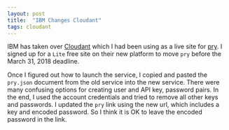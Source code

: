 ```yaml
---
layout: post
title:  "IBM Changes Cloudant"
tags: cloudant
---
```


IBM has taken over [Cloudant] which I had been using as
a live site for [pry].
I signed up for a `Lite` free site on their new platform
to move `pry` before the March 31, 2018 deadline.

Once I figured out how to launch the service,
I copied and pasted the `pry.json` document from
the old service into the new service.
There were many confusing options for creating
user and API key, password pairs.
In the end, I used the account credentials
and tried to remove all other keys and passwords.
I updated the `pry` link using the new url,
which includes a key and encoded password.
So I think it is OK to leave the encoded password in the link.

[Cloudant]: https://www.ibm.com/cloud/cloudant
[pry]: http://www.cygnyx.com/works#pry
